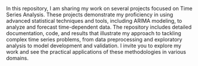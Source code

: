 In this repository, I am sharing my work on several projects focused on Time Series Analysis. These projects demonstrate my proficiency in using advanced statistical techniques and tools, including ARIMA modeling, to analyze and forecast time-dependent data. The repository includes detailed documentation, code, and results that illustrate my approach to tackling complex time series problems, from data preprocessing and exploratory analysis to model development and validation. I invite you to explore my work and see the practical applications of these methodologies in various domains.
